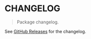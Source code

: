 # CHANGELOG

> Package changelog.

See [GitHub Releases](https://github.com/stdlib-js/stats-base-dists-poisson-entropy/releases) for the changelog.